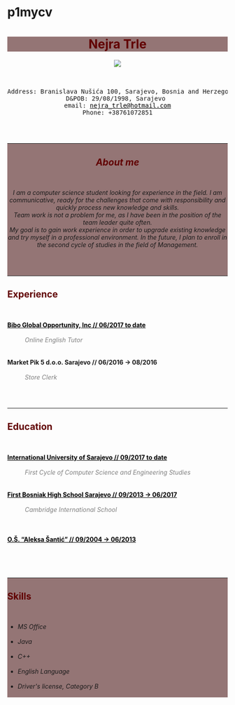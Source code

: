# p1mycv
<!DOCTYPE html>
<html>
<head>
	<!-- Name: Nejra Trle
		 Course: CS412
		 Assignment: Project 1-HTML (Resume)
		 Due Date: October 25, 2020
		 Purpose: gain a better understanding of basic HTML-->
	<title>My CV</title>
	<meta charset="UTF-8"/>
</head>
<body>
<h1 style="background-color:#947575; color:#610000; text-align:center"><b>Nejra Trle </b></h1>
<center>
<img src="https://scontent.xx.fbcdn.net/v/t1.15752-0/p280x280/122271709_954869655004362_2880440767277404139_n.jpg?_nc_cat=110&ccb=2&_nc_sid=ae9488&_nc_ohc=y4f8f4q9ppsAX8OGTa0&_nc_ad=z-m&_nc_cid=0&_nc_ht=scontent.xx&tp=6&oh=4c1cb97653c3712948646d6a85301db6&oe=5FB62E34"; style="align:center" />
</center>
<br></br>
<pre style="text-align:center">
Address: Branislava Nušića 100, Sarajevo, Bosnia and Herzegovina 
D&POB: 29/08/1998, Sarajevo 
email: <a href="mailto:nejra_trle@hotmail.com" ; style="color:black">nejra_trle@hotmail.com</a>
Phone: +38761072851
</pre>
<br></br> <div style="background-color:#947575; text-align:center"><hr>
<h2 style="color:#610000"> <i>About me </i> </h2> 
</br>
<p><i> 
I am a computer science student looking for experience in the field. I am communicative, ready for the challenges that come with responsibility and quickly process new knowledge and skills. </br>
Team work is not a problem for me, as I have been in the position of the team leader quite often.</br>
My goal is to gain work experience in order to upgrade existing knowledge and try myself in a professional environment. In the future, I plan to enroll in the second cycle of studies in the field of Management.</br>
</i></p> 
<br></br><hr>
</div>
<h2> <b> <span style="color:#610000"> Experience </span></b> </h3> 
<br>
<dl>
  <dt> <b> <a href="https://teach.engoo.com/app/teach?biboLegacy=true"; style="color:black">Bibo Global Opportunity, Inc // 06/2017 to date </a></b>  </dt>
  </br>
  <dd> <i> <span style="color:grey">Online English Tutor </span></i></dd>
  <br></br>
  <dt> <b> Market Pik 5 d.o.o. Sarajevo // 06/2016 -> 08/2016 </b> </dt>
  <!-- no link here because the store does not exist anymore-->
  </br>
  <dd> <i><span style="color:grey">Store Clerk</span></i></dd>
</dl>
<br></br><hr>
<h2> <b> <span style="color:#610000"> Education</span></b> </h3> 
<br>
<dl>
   <dt> <b> <a href="https://www.ius.edu.ba"; style="color:black">International University of Sarajevo // 09/2017 to date </a></b> </dt>
  <br>
  <dd> <i><span style="color:grey"> First Cycle of Computer Science and Engineering Studies<span></i></dd>
  <br></br>
  <dt> <b><a href="http://bosnjackagim.edu.ba" ; style="color:black">First Bosniak High School Sarajevo // 09/2013 -> 06/2017</a></b> </dt>
  </br>
  <dd> <i><span style="color:grey"> Cambridge International School<span></i></dd>
  <br></br></br>
  <dt> <b> <a href="http://osas.edu.ba" ; style="color:black"> O.Š. “Aleksa Šantić” // 09/2004 -> 06/2013</a></b> </dt>
  <br>
</dl>
<br></br><div style="background-color:#947575"><hr>
<h2> <b><span style="color:#610000"> Skills </span></b> </h3> 
</br>
<ul>
  <li><i>MS Office</i></li>
  </br>
  <li><i>Java</i></li>
  </br>
  <li><i>C++</i></li>
  </br>
  <li><i>English Language</i></li>
  </br>
  <li><i>Driver's license, Category B</i></li>
  </br>
</ul>
</div>
</body>
</html>
